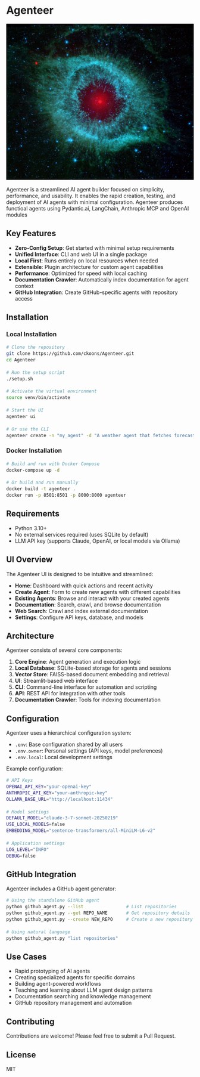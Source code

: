 # Agenteer

![Agenteer UI](images/icon.jpeg)

Agenteer is a streamlined AI agent builder focused on simplicity, performance, and usability. It enables the rapid creation, testing, and deployment of AI agents with minimal configuration. Agenteer produces functioal agents using Pydantic.ai, LangChain, Anthropic MCP and OpenAI modules

## Key Features

- **Zero-Config Setup**: Get started with minimal setup requirements
- **Unified Interface**: CLI and web UI in a single package
- **Local First**: Runs entirely on local resources when needed
- **Extensible**: Plugin architecture for custom agent capabilities
- **Performance**: Optimized for speed with local caching
- **Documentation Crawler**: Automatically index documentation for agent context
- **GitHub Integration**: Create GitHub-specific agents with repository access

## Installation

### Local Installation

```bash
# Clone the repository
git clone https://github.com/ckoons/Agenteer.git
cd Agenteer

# Run the setup script
./setup.sh

# Activate the virtual environment
source venv/bin/activate

# Start the UI
agenteer ui

# Or use the CLI
agenteer create -n "my_agent" -d "A weather agent that fetches forecast data"
```

### Docker Installation

```bash
# Build and run with Docker Compose
docker-compose up -d

# Or build and run manually
docker build -t agenteer .
docker run -p 8501:8501 -p 8000:8000 agenteer
```

## Requirements

- Python 3.10+
- No external services required (uses SQLite by default)
- LLM API key (supports Claude, OpenAI, or local models via Ollama)

## UI Overview

The Agenteer UI is designed to be intuitive and streamlined:

- **Home**: Dashboard with quick actions and recent activity
- **Create Agent**: Form to create new agents with different capabilities
- **Existing Agents**: Browse and interact with your created agents
- **Documentation**: Search, crawl, and browse documentation
- **Web Search**: Crawl and index external documentation
- **Settings**: Configure API keys, database, and models

## Architecture

Agenteer consists of several core components:

1. **Core Engine**: Agent generation and execution logic
2. **Local Database**: SQLite-based storage for agents and sessions
3. **Vector Store**: FAISS-based document embedding and retrieval
4. **UI**: Streamlit-based web interface 
5. **CLI**: Command-line interface for automation and scripting
6. **API**: REST API for integration with other tools
7. **Documentation Crawler**: Tools for indexing documentation

## Configuration

Agenteer uses a hierarchical configuration system:

- `.env`: Base configuration shared by all users
- `.env.owner`: Personal settings (API keys, model preferences)
- `.env.local`: Local development settings

Example configuration:

```bash
# API Keys
OPENAI_API_KEY="your-openai-key"
ANTHROPIC_API_KEY="your-anthropic-key"
OLLAMA_BASE_URL="http://localhost:11434"

# Model settings
DEFAULT_MODEL="claude-3-7-sonnet-20250219"
USE_LOCAL_MODELS=false
EMBEDDING_MODEL="sentence-transformers/all-MiniLM-L6-v2"

# Application settings
LOG_LEVEL="INFO"
DEBUG=false
```

## GitHub Integration

Agenteer includes a GitHub agent generator:

```bash
# Using the standalone GitHub agent
python github_agent.py --list                # List repositories
python github_agent.py --get REPO_NAME       # Get repository details
python github_agent.py --create NEW_REPO     # Create a new repository

# Using natural language
python github_agent.py "list repositories"
```

## Use Cases

- Rapid prototyping of AI agents
- Creating specialized agents for specific domains
- Building agent-powered workflows
- Teaching and learning about LLM agent design patterns
- Documentation searching and knowledge management
- GitHub repository management and automation

## Contributing

Contributions are welcome! Please feel free to submit a Pull Request.

## License

MIT
